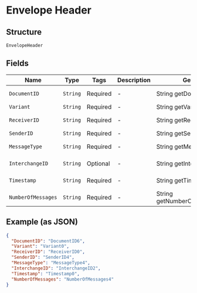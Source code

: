 
# Envelope Header

## Structure

`EnvelopeHeader`

## Fields

| Name | Type | Tags | Description | Getter | Setter |
|  --- | --- | --- | --- | --- | --- |
| `DocumentID` | `String` | Required | - | String getDocumentID() | setDocumentID(String documentID) |
| `Variant` | `String` | Required | - | String getVariant() | setVariant(String variant) |
| `ReceiverID` | `String` | Required | - | String getReceiverID() | setReceiverID(String receiverID) |
| `SenderID` | `String` | Required | - | String getSenderID() | setSenderID(String senderID) |
| `MessageType` | `String` | Required | - | String getMessageType() | setMessageType(String messageType) |
| `InterchangeID` | `String` | Optional | - | String getInterchangeID() | setInterchangeID(String interchangeID) |
| `Timestamp` | `String` | Required | - | String getTimestamp() | setTimestamp(String timestamp) |
| `NumberOfMessages` | `String` | Required | - | String getNumberOfMessages() | setNumberOfMessages(String numberOfMessages) |

## Example (as JSON)

```json
{
  "DocumentID": "DocumentID6",
  "Variant": "Variant0",
  "ReceiverID": "ReceiverID0",
  "SenderID": "SenderID4",
  "MessageType": "MessageType4",
  "InterchangeID": "InterchangeID2",
  "Timestamp": "Timestamp0",
  "NumberOfMessages": "NumberOfMessages4"
}
```

